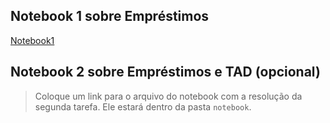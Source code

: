 ## Notebook 1 sobre Empréstimos

[Notebook1](notebook/Emprestimo01.ipynb)


## Notebook 2 sobre Empréstimos e TAD (opcional)

> Coloque um link para o arquivo do notebook com a resolução da segunda tarefa. Ele estará dentro da pasta `notebook`.

